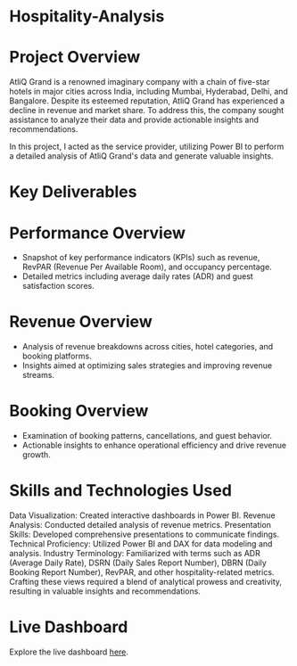 # Hospitality-Analysis

# Project Overview

AtliQ Grand is a renowned imaginary company with a chain of five-star hotels in major cities across India, including
Mumbai, Hyderabad, Delhi, and Bangalore. Despite its esteemed reputation, AtliQ Grand has experienced a decline in
revenue and market share. To address this, the company sought assistance to analyze their data and provide actionable
insights and recommendations.

In this project, I acted as the service provider, utilizing Power BI to perform a detailed analysis of AtliQ Grand's
data and generate valuable insights.

# Key Deliverables

# Performance Overview

- Snapshot of key performance indicators (KPIs) such as revenue, RevPAR (Revenue Per Available Room), and occupancy percentage.
- Detailed metrics including average daily rates (ADR) and guest satisfaction scores.

# Revenue Overview

- Analysis of revenue breakdowns across cities, hotel categories, and booking platforms.
- Insights aimed at optimizing sales strategies and improving revenue streams.

# Booking Overview

- Examination of booking patterns, cancellations, and guest behavior.
- Actionable insights to enhance operational efficiency and drive revenue growth.

# Skills and Technologies Used

Data Visualization: Created interactive dashboards in Power BI.
Revenue Analysis: Conducted detailed analysis of revenue metrics.
Presentation Skills: Developed comprehensive presentations to communicate findings.
Technical Proficiency: Utilized Power BI and DAX for data modeling and analysis.
Industry Terminology: Familiarized with terms such as ADR (Average Daily Rate), DSRN (Daily Sales Report Number), DBRN (Daily Booking Report Number),
RevPAR, and other hospitality-related metrics.
Crafting these views required a blend of analytical prowess and creativity, resulting in valuable insights and recommendations.

# Live Dashboard

Explore the live dashboard [here](https://app.powerbi.com/view?r=eyJrIjoiZTEzNTNhODQtNzkwMC00YWE4LWI5YmMtMjNmMDgwYTVkMzNkIiwidCI6ImM2ZTU0OWIzLTVmNDUtNDAzMi1hYWU5LWQ0MjQ0ZGM1YjJjNCJ9&pageName=b47811b704e63c748436).
